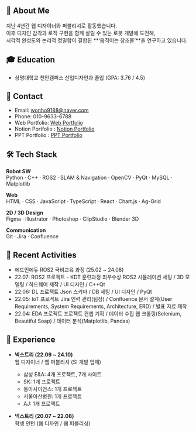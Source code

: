 ## 👋 About Me
지난 4년간 웹 디자이너와 퍼블리셔로 활동했습니다.  
이후 디자인 감각과 로직 구현을 함께 살릴 수 있는 로봇 개발에 도전해,  
시각적 완성도와 논리적 정밀함이 결합된 **‘움직이는 창조물’**을 연구하고 있습니다.


## 🎓 Education
- 상명대학교 천안캠퍼스 산업디자인과 졸업 (GPA: 3.76 / 4.5)

## 🔗 Contact
- Email: wonho9188@naver.com
- Phone: 010-9633-6788
- Web Portfolio: [Web Portfolio](https://wonho9188.github.io/portfolio)
- Notion Portfolio : [Notion Portfolio](https://www.notion.so/WONHO-Wanna-Be-229483ba22f88015b391db22d64e5b02)
- PPT Portfolio : [PPT Portfolio](https://docs.google.com/presentation/d/1E4aBUJIHhEJzeG0_lcu_MrUWmdghdf44whofGV5CPAk/edit?slide=id.p#slide=id.p)


## 🛠️ Tech Stack
**Robot SW**  
Python · C++ · ROS2 · SLAM & Navigation · OpenCV · PyQt · MySQL · Matplotlib  

**Web**  
HTML · CSS · JavaScript · TypeScript · React · Chart.js · Ag-Grid  

**2D / 3D Design**   
Figma · Illustrator · Photoshop · ClipStudio · Blender 3D  

**Communication**  
Git · Jira · Confluence


## 📌 Recent Activities
- 에드인에듀 ROS2 국비교육 과정 (25.02 ~ 24.08)
- 22.07: ROS2 프로젝트 - KDT 훈련과정 최우수상
  ROS2 시뮬레이션 세팅 / 3D 모델링 / 하드웨어 제작 / UI 디자인 / C++Qt
- 22.06: DL 프로젝트
  Json 스키마 / DB 세팅 / UI 디자인 / PyQt
- 22.05: IoT 프로젝트
  Jira 인력 관리(팀장) / Confluence 문서 설계(User Requirements, System Requirements, Architecture, ERD) / 발표 자료 제작
- 22.04: EDA 프로젝트
  프로젝트 컨셉 기획 / 데이터 수집 웹 크롤링(Selenium, Beautiful Soap) / 데이터 분석(Matplotlib, Pandas)


## 💼 Experience
- **넥스트리 (22.09 ~ 24.10)**  
  웹 디자이너 / 웹 퍼블리셔 (SI 개발 업체)  
  - 삼성 E&A: 4개 프로젝트, 7개 사이트  
  - SK: 1개 프로젝트  
  - 동아사이언스: 1개 프로젝트  
  - 서울아산병원: 1개 프로젝트  
  - AJ: 1개 프로젝트  

- **넥스트리 (20.07 ~ 22.08)**  
  학생 인턴 (웹 디자인 / 웹 퍼블리싱)



  
